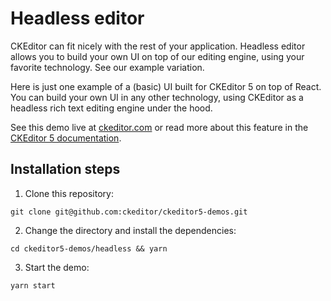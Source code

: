 # Headless editor

CKEditor can fit nicely with the rest of your application. Headless editor allows you to build your own UI on top of our editing engine, using your favorite technology. See our example variation.

Here is just one example of a (basic) UI built for CKEditor 5 on top of React. You can build your own UI in any other technology, using CKEditor as a headless rich text editing engine under the hood.

See this demo live at [ckeditor.com](http://ckeditor.com/ckeditor-5/demo/headless/) or read more about this feature in the [CKEditor 5 documentation](https://ckeditor.com/docs/ckeditor5/latest/examples/framework/custom-ui.html).

## Installation steps

1. Clone this repository:

```shell
git clone git@github.com:ckeditor/ckeditor5-demos.git
```

2. Change the directory and install the dependencies:

```shell
cd ckeditor5-demos/headless && yarn
```

3. Start the demo:

```shell
yarn start
```
